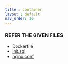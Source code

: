 ```yaml
---
title : container
layout : default
nav_order: 10
---
```


### REFER THE GIVEN FILES
- [Dockerfile](./about%20Dockerfile.md)
- [init.sql](./init-sql.md)
- [nginx.conf](./nginx-conf.md)